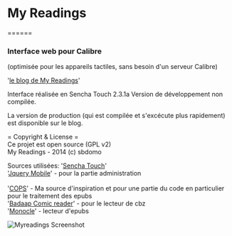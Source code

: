 # My Readings
======
### Interface web pour Calibre
(optimisée pour les appareils tactiles, sans besoin d'un serveur Calibre)

'[le blog de My Readings](http://http://sbdomo.esy.es/)'

Interface réalisée en Sencha Touch 2.3.1a
Version de développement non compilée.

La version de production (qui est compilée et s'excécute plus rapidement) est disponible sur le blog.

= Copyright & License =<br />
Ce projet est open source (GPL v2)<br />
My Readings - 2014 (c) sbdomo<br />

Sources utilisées:
'[Sencha Touch](http://www.sencha.com/products/touch)'<br />
'[Jquery Mobile](http://jquerymobile.com/)' - pour la partie administration<br />
<br />
'[COPS](https://github.com/seblucas/cops)' - Ma source d'inspiration et pour une partie du code en particulier pour le traitement des epubs<br />
'[Badaap Comic reader](http://www.badaap.nl/wordpress/)' - pour le lecteur de cbz<br />
'[Monocle](https://github.com/joseph/monocle)' - lecteur d'epubs<br />

![Myreadings Screenshot](http://sbdomo.esy.es/wp-content/uploads/2014/01/copy-header2.jpg)